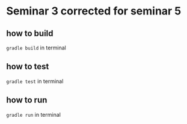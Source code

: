 # Seminar 3 corrected for seminar 5

## how to build
 `gradle build` in terminal

## how to test
 `gradle test` in terminal

## how to run
`gradle run` in terminal
